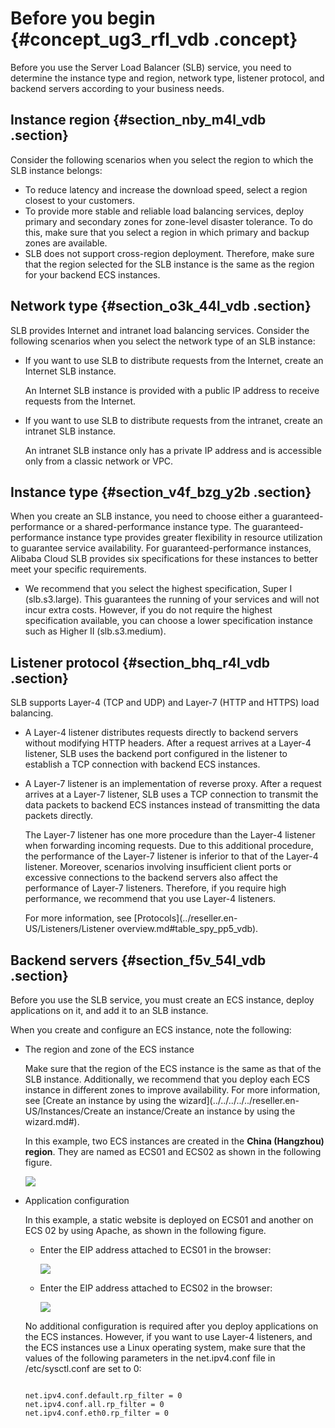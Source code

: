 # Before you begin {#concept_ug3_rfl_vdb .concept}

Before you use the Server Load Balancer \(SLB\) service, you need to determine the instance type and region, network type, listener protocol, and backend servers according to your business needs.

## Instance region {#section_nby_m4l_vdb .section}

Consider the following scenarios when you select the region to which the SLB instance belongs:

-   To reduce latency and increase the download speed, select a region closest to your customers.
-   To provide more stable and reliable load balancing services, deploy primary and secondary zones for zone-level disaster tolerance. To do this, make sure that you select a region in which primary and backup zones are available.
-   SLB does not support cross-region deployment. Therefore, make sure that the region selected for the SLB instance is the same as the region for your backend ECS instances.

## Network type {#section_o3k_44l_vdb .section}

SLB provides Internet and intranet load balancing services. Consider the following scenarios when you select the network type of an SLB instance:

-   If you want to use SLB to distribute requests from the Internet, create an Internet SLB instance.

    An Internet SLB instance is provided with a public IP address to receive requests from the Internet.

-   If you want to use SLB to distribute requests from the intranet, create an intranet SLB instance.

    An intranet SLB instance only has a private IP address and is accessible only from a classic network or VPC.


## Instance type {#section_v4f_bzg_y2b .section}

When you create an SLB instance, you need to choose either a guaranteed-performance or a shared-performance instance type. The guaranteed-performance instance type provides greater flexibility in resource utilization to guarantee service availability. For guaranteed-performance instances, Alibaba Cloud SLB provides six specifications for these instances to better meet your specific requirements.

-   We recommend that you select the highest specification, Super I \(slb.s3.large\). This guarantees the running of your services and will not incur extra costs. However, if you do not require the highest specification available, you can choose a lower specification instance such as Higher Ⅱ \(slb.s3.medium\).

## Listener protocol {#section_bhq_r4l_vdb .section}

SLB supports Layer-4 \(TCP and UDP\) and Layer-7 \(HTTP and HTTPS\) load balancing.

-   A Layer-4 listener distributes requests directly to backend servers without modifying HTTP headers. After a request arrives at a Layer-4 listener, SLB uses the backend port configured in the listener to establish a TCP connection with backend ECS instances.
-   A Layer-7 listener is an implementation of reverse proxy. After a request arrives at a Layer-7 listener, SLB uses a TCP connection to transmit the data packets to backend ECS instances instead of transmitting the data packets directly.

    The Layer-7 listener has one more procedure than the Layer-4 listener when forwarding incoming requests. Due to this additional procedure, the performance of the Layer-7 listener is inferior to that of the Layer-4 listener. Moreover, scenarios involving insufficient client ports or excessive connections to the backend servers also affect the performance of Layer-7 listeners. Therefore, if you require high performance, we recommend that you use Layer-4 listeners.

    For more information, see [Protocols](../reseller.en-US/Listeners/Listener overview.md#table_spy_pp5_vdb).


## Backend servers {#section_f5v_54l_vdb .section}

Before you use the SLB service, you must create an ECS instance, deploy applications on it, and add it to an SLB instance.

When you create and configure an ECS instance, note the following:

-   The region and zone of the ECS instance

    Make sure that the region of the ECS instance is the same as that of the SLB instance. Additionally, we recommend that you deploy each ECS instance in different zones to improve availability. For more information, see [Create an instance by using the wizard](../../../../../reseller.en-US/Instances/Create an instance/Create an instance by using the wizard.md#).

    In this example, two ECS instances are created in the **China \(Hangzhou\) region**. They are named as ECS01 and ECS02 as shown in the following figure.

    ![](http://static-aliyun-doc.oss-cn-hangzhou.aliyuncs.com/assets/img/15696/156508876933206_en-US.png)

-   Application configuration

    In this example, a static website is deployed on ECS01 and another on ECS 02 by using Apache, as shown in the following figure.

    -   Enter the EIP address attached to ECS01 in the browser:

        ![](http://static-aliyun-doc.oss-cn-hangzhou.aliyuncs.com/assets/img/4106/15650887692224_en-US.png)

    -   Enter the EIP address attached to ECS02 in the browser:

        ![](http://static-aliyun-doc.oss-cn-hangzhou.aliyuncs.com/assets/img/4106/15650887692231_en-US.png)

    No additional configuration is required after you deploy applications on the ECS instances. However, if you want to use Layer-4 listeners, and the ECS instances use a Linux operating system, make sure that the values of the following parameters in the net.ipv4.conf file in /etc/sysctl.conf are set to 0:

    ``` {#codeblock_0zs_0n7_oya}
    
    net.ipv4.conf.default.rp_filter = 0
    net.ipv4.conf.all.rp_filter = 0
    net.ipv4.conf.eth0.rp_filter = 0
    ```


